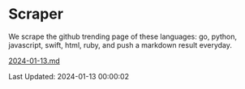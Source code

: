 # Scraper

We scrape the github trending page of these languages: go, python, javascript, swift, html, ruby, and push a markdown result everyday.

[2024-01-13.md](https://github.com/henson/Scraper/blob/master/2024-01-13.md)

Last Updated: 2024-01-13 00:00:02